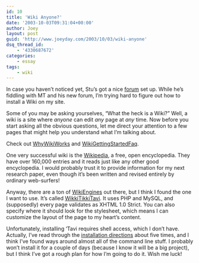 ```yaml
---
id: 10
title: 'Wiki Anyone?'
date: '2003-10-03T09:31:04+00:00'
author: Joey
layout: post
guid: 'http://www.joeyday.com/2003/10/03/wiki-anyone'
dsq_thread_id:
    - '4330687672'
categories:
    - essay
tags:
    - wiki
---
```


In case you haven’t noticed yet, Stu’s got a nice [forum](http://forum.cool-stu.com) set up. While he’s fiddling with MT and his new forum, I’m trying hard to figure out how to install a Wiki on my site.

Some of you may be asking yourselves, “What the heck is a Wiki?” Well, a wiki is a site where *anyone* can edit *any* page at *any* time. Now before you start asking all the obvious questions, let me direct your attention to a few pages that might help you understand what I’m talking about.

Check out [WhyWikiWorks](http://c2.com/cgi/wiki?WhyWikiWorks) and [WikiGettingStartedFaq](http://c2.com/cgi/wiki?WikiGettingStartedFaq).

One very successful wiki is the [Wikipedia](http://www.wikipedia.org), a free, open encyclopedia. They have over 160,000 entries and it reads just like any other good encyclopedia. I would probably trust it to provide information for my next research paper, even though it’s been written and revised entirely by ordinary web-surfers!

Anyway, there are a ton of [WikiEngines](http://c2.com/cgi/wiki?WikiEngines) out there, but I think I found the one I want to use. It’s called [WikkiTikkiTavi](http://tavi.sourceforge.net). It uses PHP and MySQL, and (supposedly) every page validates as XHTML 1.0 Strict. You can also specify where it should look for the stylesheet, which means I can customize the layout of the page to my heart’s content.

Unfortunately, installing ‘Tavi requires shell access, which I don’t have. Actually, I’ve read through the [installation directions](http://tavi.sourceforge.net/TaviInstructions) about five times, and I think I’ve found ways around almost all of the command line stuff. I probably won’t install it for a couple of days (because I know it will be a big project), but I think I’ve got a rough plan for how I’m going to do it. Wish me luck!